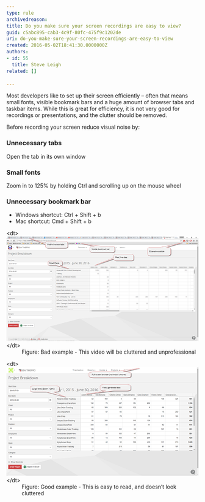 ```yaml
---
type: rule
archivedreason: 
title: Do you make sure your screen recordings are easy to view?
guid: c5abc895-cab3-4c9f-80fc-475f9c1202de
uri: do-you-make-sure-your-screen-recordings-are-easy-to-view
created: 2016-05-02T18:41:30.0000000Z
authors:
- id: 55
  title: Steve Leigh
related: []

---
```


Most developers like to set up their screen efficiently – often that means small fonts, visible bookmark bars and a huge amount of browser tabs and taskbar items. While this is great for efficiency, it is not very good for recordings or presentations, and the clutter should be removed.

<!--endintro-->



Before recording your screen reduce visual noise by:

### Unnecessary tabs


Open the tab in its own window

### Small fonts


Zoom in to 125% by holding Ctrl and scrolling up on the mouse wheel

### Unnecessary bookmark bar


* Windows shortcut: Ctrl + Shift + b
* Mac shortcut: Cmd + Shift + b





<dl class="badImage">&lt;dt&gt;<img src="screen-recording-bad.png" alt="screen-recording-bad.png">&lt;/dt&gt;<dd>Figure: Bad example - This video will be cluttered and unprofessional</dd></dl><dl class="goodImage">&lt;dt&gt;<img src="screen-recording-good.png" alt="screen-recording-good.png">&lt;/dt&gt;<dd>Figure: Good example - This is easy to read, and doesn’t look cluttered</dd></dl>
